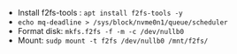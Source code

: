- Install f2fs-tools : `apt install f2fs-tools -y`
- `echo mq-deadline > /sys/block/nvme0n1/queue/scheduler`
- Format disk: `mkfs.f2fs -f -m -c /dev/nullb0`
- Mount: `sudp mount -t f2fs /dev/nullb0 /mnt/f2fs/`


